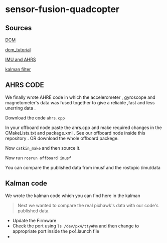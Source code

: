 # sensor-fusion-quadcopter

## Sources

[DCM](http://www.starlino.com/wp-content/uploads/data/dcm_tutorial/Starlino_DCM_Tutorial_01.pdf)

[dcm_tutorial](http://www.starlino.com/dcm_tutorial.html)

[IMU and AHRS](http://x-io.co.uk/open-source-imu-and-ahrs-algorithms/)

[kalman filter](http://www.bzarg.com/p/how-a-kalman-filter-works-in-pictures/)


## AHRS CODE

We finally wrote AHRE code in which the accelerometer , gyroscope and magnetometer's data was fused together to give a reliable ,fast and less unerring data .

Download the code `ahrs.cpp`

In your offboard node paste the ahrs.cpp and make required changes in the CMakeLists.txt and package.xml . See our offboard node inside this repository . OR download the whole offboard packege.

Now `catkin_make` and then source it.

Now run `rosrun offboard imusf`

You can compare the published data from imusf and the rostopic /imu/data

## Kalman code

We wrote the kalman code which you can find here in the kalman

> Next we wanted to compare the real pixhawk's data with our code's published data.

* Update the Firmware
* Check the port using `ls /dev/px4/ttyAMm` and then change to appropriate port inside the px4.launch file
* 
